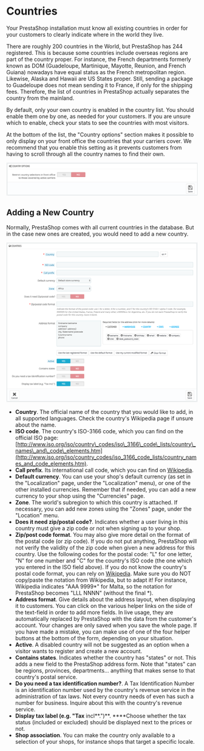# Countries

Your PrestaShop installation must know all existing countries in order for your customers to clearly indicate where in the world they live.

There are roughly 200 countries in the World, but PrestaShop has 244 registered. This is because some countries include overseas regions are part of the country proper. For instance, the French departments formerly known as DOM \(Guadeloupe, Martinique, Mayotte, Reunion, and French Guiana\) nowadays have equal status as the French metropolitan region. Likewise, Alaska and Hawaii are US States proper. Still, sending a package to Guadeloupe does not mean sending it to France, if only for the shipping fees. Therefore, the list of countries in PrestaShop actually separates the country from the mainland.

By default, only your own country is enabled in the country list. You should enable them one by one, as needed for your customers. If you are unsure which to enable, check your stats to see the countries with most visitors.

At the bottom of the list, the "Country options" section makes it possible to only display on your front office the countries that your carriers cover. We recommend that you enable this setting as it prevents customers from having to scroll through all the country names to find their own.

![](../../../../.gitbook/assets/51839946%20%284%29%20%284%29%20%281%29.png)

## Adding a New Country <a id="Countries-AddingaNewCountry"></a>

Normally, PrestaShop comes with all current countries in the database. But in the case new ones are created, you would need to add a new country.

![](../../../../.gitbook/assets/51839947%20%284%29%20%284%29%20%281%29.png)

* **Country**. The official name of the country that you would like to add, in all supported languages. Check the country's Wikipedia page if unsure about the name.
* **ISO code**. The country's ISO-3166 code, which you can find on the official ISO page: [http://www.iso.org/iso/country\_codes/iso\_3166\_code\_lists/country\_names\_and\_code\_elements.htm](http://www.iso.org/iso/country_codes/iso_3166_code_lists/country_names_and_code_elements.htm).
* **Call prefix**. Its international call code, which you can find on [Wikipedia](http://en.wikipedia.org/wiki/List_of_country_calling_codes).
* **Default currency**. You can use your shop's default currency \(as set in the "Localization" page, under the "Localization" menu\), or one of the other installed currencies. Remember that if needed, you can add a new currency to your shop using the "Currencies" page.
* **Zone**. The world's subregion to which this country is attached. If necessary, you can add new zones using the "Zones" page, under the "Location" menu.
* **Does it need zip/postal code?**. Indicates whether a user living in this country must give a zip code or not when signing up to your shop.
* **Zip/post code format**. You may also give more detail on the format of the postal code \(or zip code\). If you do not put anything, PrestaShop will not verify the validity of the zip code when given a new address for this country. Use the following codes for the postal code: "L" for one letter, "N" for one number and "C" for the country's ISO code \(the one which you entered in the ISO field above\). If you do not know the country's postal code format, you can rely on [Wikipedia](http://en.wikipedia.org/wiki/List_of_postal_codes). Make sure you do NOT copy/paste the notation from Wikipedia, but to adapt it! For instance, Wikipedia indicates "AAA 9999\*" for Malta, so the notation for PrestaShop becomes "LLL NNNN" \(without the final \*\).
* **Address format**. Give details about the address layout, when displaying it to customers. You can click on the various helper links on the side of the text-field in order to add more fields. In live usage, they are automatically replaced by PrestaShop with the data from the customer's account. Your changes are only saved when you save the whole page. If you have made a mistake, you can make use of one of the four helper buttons at the bottom of the form, depending on your situation.
* **Active**. A disabled country will not be suggested as an option when a visitor wants to register and create a new account.
* **Contains states**. Indicates whether the country has "states" or not. This adds a new field to the PrestaShop address form. Note that "states" can be regions, provinces, departments... anything that makes sense to that country's postal service.
* **Do you need a tax identification number?**. A Tax Identification Number is an identification number used by the country's revenue service in the administration of tax laws. Not every country needs of even has such a number for business. Inquire about this with the country's revenue service.
* **Display tax label \(e.g. "Tax** incl**."\)**. ****Choose whether the tax status \(included or excluded\) should be displayed next to the prices or not.
* **Shop association**. You can make the country only available to a selection of your shops, for instance shops that target a specific locale.

